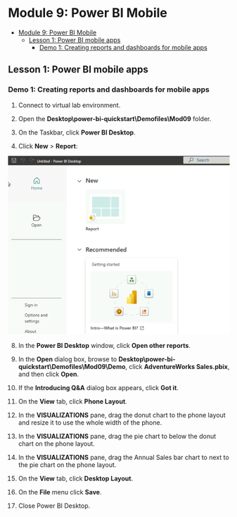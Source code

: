 # Module 9: Power BI Mobile

- [Module 9: Power BI Mobile](#module-9-power-bi-mobile)
  - [Lesson 1: Power BI mobile apps](#lesson-1-power-bi-mobile-apps)
    - [Demo 1: Creating reports and dashboards for mobile apps](#demo-1-creating-reports-and-dashboards-for-mobile-apps)

## Lesson 1: Power BI mobile apps

### Demo 1: Creating reports and dashboards for mobile apps

1. Connect to virtual lab environment.

2. Open the **Desktop\\power-bi-quickstart\\Demofiles\\Mod09** folder.

6. On the Taskbar, click **Power BI Desktop**.

7. Click **New** > **Report**:

![](./images/new.png)

8. In the **Power BI Desktop** window, click **Open other reports**.

9. In the **Open** dialog box, browse to **Desktop\\power-bi-quickstart\\Demofiles\\Mod09\\Demo**, click **AdventureWorks Sales.pbix**, and then click **Open**.

10. If the **Introducing Q&A** dialog box appears, click **Got it**.

11. On the **View** tab, click **Phone Layout**.

12. In the **VISUALIZATIONS** pane, drag the donut chart to the phone layout and resize it to use the whole width of the phone.

13. In the **VISUALIZATIONS** pane, drag the pie chart to below the donut chart on the phone layout.

14. In the **VISUALIZATIONS** pane, drag the Annual Sales bar chart to next to the pie chart on the phone layout.

15. On the **View** tab, click **Desktop Layout**.

16. On the **File** menu click **Save**.

17. Close Power BI Desktop.
